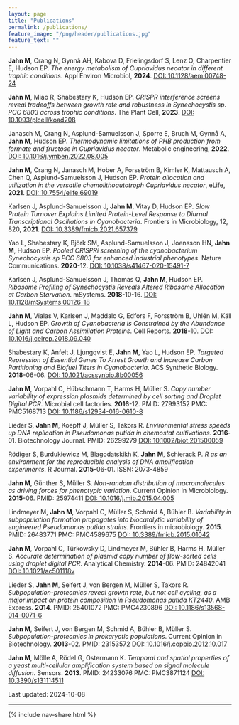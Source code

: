```yaml
---
layout: page
title: "Publications"
permalink: /publications/
feature_image: "/png/header/publications.jpg"
feature_text: ""
---
```


**Jahn M**, Crang N, Gynnå AH, Kabova D, Frielingsdorf S, Lenz O, Charpentier E, Hudson EP. *The energy metabolism of Cupriavidus necator in different trophic conditions*. Appl Environ Microbiol, **2024**.
[DOI: 10.1128/aem.00748-24](https://doi.org/10.1128/aem.00748-24)

**Jahn M**, Miao R, Shabestary K, Hudson EP. *CRISPR interference screens reveal tradeoffs between growth rate and robustness in Synechocystis sp. PCC 6803 across trophic conditions*. The Plant Cell, **2023**.
[DOI: 10.1093/plcell/koad208](https://doi.org/10.1093/plcell/koad208)

Janasch M, Crang N, Asplund-Samuelsson J, Sporre E, Bruch M, Gynnå A, **Jahn M**, Hudson EP. *Thermodynamic limitations of PHB production from formate and fructose in Cupriavidus necator*. Metabolic engineering, **2022**.
[DOI: 10.1016/j.ymben.2022.08.005](https://doi.org/10.1016/j.ymben.2022.08.005)

**Jahn M**, Crang N, Janasch M, Hober A, Forsström B, Kimler K, Mattausch A, Chen Q, Asplund-Samuelsson J, Hudson EP. *Protein allocation and utilization in the versatile chemolithoautotroph Cupriavidus necator*, eLife, **2021**.
[DOI: 10.7554/elife.69019](https://doi.org/10.7554/elife.69019)

Karlsen J, Asplund-Samuelsson J, **Jahn M**, Vitay D, Hudson EP. *Slow Protein Turnover Explains Limited Protein-Level Response to Diurnal Transcriptional Oscillations in Cyanobacteria*. Frontiers in Microbiology, 12, 820, **2021**.
[DOI: 10.3389/fmicb.2021.657379](http://doi.org/10.3389/fmicb.2021.657379)

Yao L, Shabestary K, Björk SM, Asplund-Samuelsson J, Joensson HN, **Jahn M**, Hudson EP.
*Pooled CRISPRi screening of the cyanobacterium Synechocystis sp PCC 6803 for enhanced industrial phenotypes*.
Nature Communications. **2020**-12. 
[DOI: 10.1038/s41467-020-15491-7](http://doi.org/10.1038/s41467-020-15491-7)

Karlsen J, Asplund-Samuelsson J, Thomas Q, **Jahn M**, Hudson EP.
*Ribosome Profiling of Synechocystis Reveals Altered Ribosome Allocation at Carbon Starvation*.
mSystems. **2018**-10-16. 
[DOI: 10.1128/mSystems.00126-18](http://doi.org/10.1128/mSystems.00126-18)

**Jahn M**, Vialas V, Karlsen J, Maddalo G, Edfors F, Forsström B, Uhlén M, Käll L, Hudson EP.
*Growth of Cyanobacteria Is Constrained by the Abundance of Light and Carbon Assimilation Proteins*.
Cell Reports. **2018**-10. 
[DOI: 10.1016/j.celrep.2018.09.040](http://doi.org/10.1016/j.celrep.2018.09.040)

Shabestary K, Anfelt J, Ljungqvist E, **Jahn M**, Yao L, Hudson EP. 
*Targeted Repression of Essential Genes To Arrest Growth and Increase Carbon Partitioning and Biofuel Titers in Cyanobacteria*. 
ACS Synthetic Biology. **2018**-06-06. 
[DOI: 10.1021/acssynbio.8b00056](http://doi.org/10.1021/acssynbio.8b00056)

**Jahn M**, Vorpahl C, Hübschmann T, Harms H, Müller S.
*Copy number variability of expression plasmids determined by cell sorting and Droplet Digital PCR*.
Microbial cell factories. **2016**-12. 
PMID: 27993152
PMC: PMC5168713
[DOI: 10.1186/s12934-016-0610-8](http://doi.org/10.1186/s12934-016-0610-8)

Lieder S, **Jahn M**, Koepff J, Müller S, Takors R.
*Environmental stress speeds up DNA replication in Pseudomonas putida in chemostat cultivations*.
**2016**-01. Biotechnology Journal.
PMID: 26299279
[DOI: 10.1002/biot.201500059](http://doi.org/10.1002/biot.201500059)

Rödiger S, Burdukiewicz M, Blagodatskikh K, **Jahn M**, Schierack P.
*R as an environment for the reproducible analysis of DNA amplification experiments*.
R Journal. **2015**-06-01.
ISSN: 2073-4859

**Jahn M**, Günther S, Müller S.
*Non-random distribution of macromolecules as driving forces for phenotypic variation*.
Current Opinion in Microbiology. **2015**-06.
PMID: 25974411
[DOI: 10.1016/j.mib.2015.04.005](http://doi.org/10.1016/j.mib.2015.04.005)

Lindmeyer M, **Jahn M**, Vorpahl C, Müller S, Schmid A, Bühler B. 
*Variability in subpopulation formation propagates into biocatalytic variability of engineered Pseudomonas putida strains*.
Frontiers in microbiology. **2015**. 
PMID: 26483771
PMC: PMC4589675
[DOI: 10.3389/fmicb.2015.01042](http://doi.org/10.3389/fmicb.2015.01042)

**Jahn M**, Vorpahl C, Türkowsky D, Lindmeyer M, Bühler B, Harms H, Müller S. 
*Accurate determination of plasmid copy number of flow-sorted cells using droplet digital PCR*.
Analytical Chemistry. **2014**-06.
PMID: 24842041
[DOI: 10.1021/ac501118v](http://doi.org/10.1021/ac501118v)

Lieder S, **Jahn M**, Seifert J, von Bergen M, Müller S, Takors R. 
*Subpopulation-proteomics reveal growth rate, but not cell cycling, as a major impact on protein composition in Pseudomonas putida KT2440*.
AMB Express. **2014**.
PMID: 25401072
PMC: PMC4230896
[DOI: 10.1186/s13568-014-0071-6](http://doi.org/10.1186/s13568-014-0071-6)

**Jahn M**, Seifert J, von Bergen M, Schmid A, Bühler B, Müller S. 
*Subpopulation-proteomics in prokaryotic populations*.
Current Opinion in Biotechnology. **2013**-02. 
PMID: 23153572
[DOI: 10.1016/j.copbio.2012.10.017](http://doi.org/10.1016/j.copbio.2012.10.017)

**Jahn M**, Mölle A, Rödel G, Ostermann K. 
*Temporal and spatial properties of a yeast multi-cellular amplification system based on signal molecule diffusion*.
Sensors. **2013**.
PMID: 24233076
PMC: PMC3871124
[DOI: 10.3390/s131114511](http://doi.org/10.3390/s131114511)

Last updated: 2024-10-08

-----

{% include nav-share.html %}
